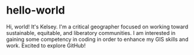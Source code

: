 # hello-world

Hi, world! It's Kelsey. 
I'm a critical geographer focused on working toward sustainable, equitable, and liberatory communities. I am interested in gaining some competency in coding in order to enhance my GIS skills and work. 
Excited to explore GitHub!
